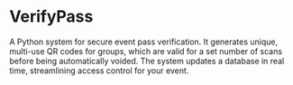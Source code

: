 # VerifyPass
A Python system for secure event pass verification. It generates unique, multi-use QR codes for groups, which are valid for a set number of scans before being automatically voided. The system updates a database in real time, streamlining access control for your event.
